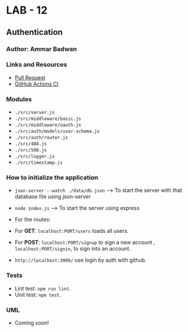 # LAB - 12

## Authentication

### Author: Ammar Badwan

### Links and Resources

- [Pull Request](https://github.com/ammarBadwan-401-advanced-javascript/auth-server/pull/2)
- [GitHub Actions CI](https://github.com/ammarBadwan-401-advanced-javascript/auth-server/actions)

### Modules

* `./src/server.js`
* `./src/middleware/basic.js`
* `./src/middleware/oauth.js`
* `./src/auth/models/user-schema.js`
* `./src/auth/router.js`
* `./src/404.js`
* `./src/500.js`
* `./src/logger.js`
* `./src/timestamp.js`



### How to initialize the application

* `json-server --watch ./data/db.json` --> To start the server with that database file using json-server
* `node index.js` --> To start the server using express

* For the routes:
* For **GET**: `localhost:PORT/users` loads all users.
* For **POST**: `localhost:PORT/signup` to sign a new account , `localhost:PORT/signin`, to sign into an account.
* `http://localhost:3000/` use login by auth with github.

### Tests

* Lint test: `npm run lint`.
* Unit test: `npm test`.

### UML 
* Coming soon!